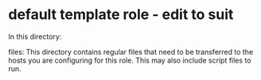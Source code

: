 # default template role  - edit to suit
In this directory:
            
files:       This directory contains regular files that need to be transferred 
             to the hosts you are configuring for this role. 
             This may also include script files to run.